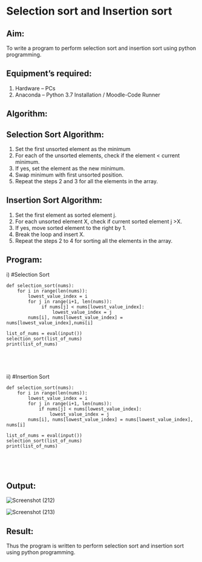 # Selection sort and Insertion sort
## Aim:
To write a program to perform selection sort and insertion sort using python programming.
## Equipment’s required:
1.	Hardware – PCs
2.	Anaconda – Python 3.7 Installation / Moodle-Code Runner
## Algorithm:
## Selection Sort Algorithm:
1.	Set the first unsorted element as the minimum
2.	For each of the unsorted elements, check if the element < current minimum.
3.	If yes, set the element as the new minimum.
4.	Swap minimum with first unsorted position.
5.	Repeat the steps 2 and 3 for all the elements in the array.
## Insertion Sort Algorithm:
1.	Set the first element as sorted element j.
2.	For each unsorted element X, check if current sorted element j >X.
3.	If yes, move sorted element to the right by 1.
4.	Break the loop and insert X.
5.	Repeat the steps 2 to 4 for sorting all the elements in the array.
## Program:
i)	#Selection Sort
```
def selection_sort(nums):
    for i in range(len(nums)):
        lowest_value_index = i
        for j in range(i+1, len(nums)):
             if nums[j] < nums[lowest_value_index]:
                 lowest_value_index = j
        nums[i], nums[lowest_value_index] = nums[lowest_value_index],nums[i]
    
list_of_nums = eval(input())
selection_sort(list_of_nums)
print(list_of_nums)





```
ii)	#Insertion Sort
```
def selection_sort(nums):
    for i in range(len(nums)):
        lowest_value_index = i
        for j in range(i+1, len(nums)):
            if nums[j] < nums[lowest_value_index]:
                lowest_value_index = j
        nums[i], nums[lowest_value_index] = nums[lowest_value_index], nums[i]

list_of_nums = eval(input())
selection_sort(list_of_nums)
print(list_of_nums)





```

## Output:

![Screenshot (212)](https://github.com/Anusharonselva/Sorting-Algorithm/assets/119405600/c15be7bb-dd39-4976-9834-1e77c1b874e9)

![Screenshot (213)](https://github.com/Anusharonselva/Sorting-Algorithm/assets/119405600/e7cd3999-6d11-44a2-a90e-16cda3e4149d)



## Result:
Thus the program is written to perform selection sort and insertion sort using python programming.
